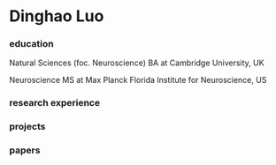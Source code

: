 # Dinghao Luo

### education
Natural Sciences (foc. Neuroscience) BA at Cambridge University, UK

Neuroscience MS at Max Planck Florida Institute for Neuroscience, US

### research experience


### projects


### papers
